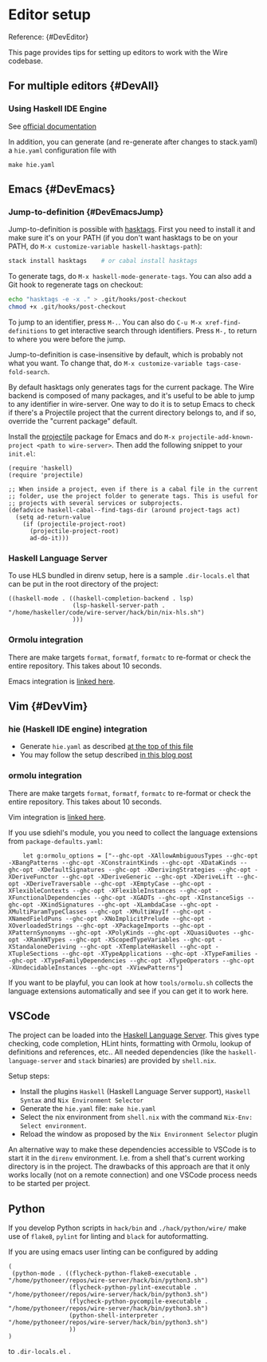 # Editor setup

Reference: {#DevEditor}

This page provides tips for setting up editors to work with the Wire codebase.

## For multiple editors {#DevAll}

### Using Haskell IDE Engine

See [official documentation](https://github.com/haskell/haskell-ide-engine)

In addition, you can generate (and re-generate after changes to stack.yaml) a `hie.yaml` configuration file with

```
make hie.yaml
```

## Emacs {#DevEmacs}

### Jump-to-definition {#DevEmacsJump}

Jump-to-definition is possible with [hasktags][]. First you need to install it and make sure it's on your PATH (if you don't want hasktags to be on your PATH, do `M-x customize-variable haskell-hasktags-path`):

[hasktags]: https://hackage.haskell.org/package/hasktags

```bash
stack install hasktags    # or cabal install hasktags
```

To generate tags, do `M-x haskell-mode-generate-tags`. You can also add a Git hook to regenerate tags on checkout:

```bash
echo "hasktags -e -x ." > .git/hooks/post-checkout
chmod +x .git/hooks/post-checkout
```

To jump to an identifier, press `M-.`. You can also do `C-u M-x xref-find-definitions` to get interactive search through identifiers. Press `M-,` to return to where you were before the jump.

Jump-to-definition is case-insensitive by default, which is probably not what you want. To change that, do `M-x customize-variable tags-case-fold-search`.

By default hasktags only generates tags for the current package. The Wire backend is composed of many packages, and it's useful to be able to jump to any identifier in wire-server. One way to do it is to setup Emacs to check if there's a Projectile project that the current directory belongs to, and if so, override the "current package" default.

Install the [projectile][] package for Emacs and do `M-x projectile-add-known-project <path to wire-server>`. Then add the following snippet to your `init.el`:

[projectile]: https://www.projectile.mx/en/latest/installation/

```
(require 'haskell)
(require 'projectile)

;; When inside a project, even if there is a cabal file in the current
;; folder, use the project folder to generate tags. This is useful for
;; projects with several services or subprojects.
(defadvice haskell-cabal--find-tags-dir (around project-tags act)
  (setq ad-return-value
    (if (projectile-project-root)
      (projectile-project-root)
      ad-do-it)))
```

### Haskell Language Server

To use HLS bundled in direnv setup, here is a sample `.dir-locals.el` that can
be put in the root directory of the project:
```
((haskell-mode . ((haskell-completion-backend . lsp)
                  (lsp-haskell-server-path . "/home/haskeller/code/wire-server/hack/bin/nix-hls.sh")
                  )))
```

### Ormolu integration

There are make targets `format`, `formatf`, `formatc` to re-format
or check the entire repository.  This takes about 10 seconds.

Emacs integration is [linked
here](https://github.com/tweag/ormolu#editor-integration).

## Vim {#DevVim}

### hie (Haskell IDE engine) integration

* Generate `hie.yaml` as described [at the top of this file](#using-haskell-ide-engine)
* You may follow the setup described [in this blog post](http://marco-lopes.com/articles/Vim-and-Haskell-in-2019/)

### ormolu integration

There are make targets `format`, `formatf`, `formatc` to re-format
or check the entire repository.  This takes about 10 seconds.

Vim integration is [linked
here](https://github.com/tweag/ormolu#editor-integration).

If you use sdiehl's module, you you need to collect the language extensions from `package-defaults.yaml`:

```
    let g:ormolu_options = ["--ghc-opt -XAllowAmbiguousTypes --ghc-opt -XBangPatterns --ghc-opt -XConstraintKinds --ghc-opt -XDataKinds --ghc-opt -XDefaultSignatures --ghc-opt -XDerivingStrategies --ghc-opt -XDeriveFunctor --ghc-opt -XDeriveGeneric --ghc-opt -XDeriveLift --ghc-opt -XDeriveTraversable --ghc-opt -XEmptyCase --ghc-opt -XFlexibleContexts --ghc-opt -XFlexibleInstances --ghc-opt -XFunctionalDependencies --ghc-opt -XGADTs --ghc-opt -XInstanceSigs --ghc-opt -XKindSignatures --ghc-opt -XLambdaCase --ghc-opt -XMultiParamTypeClasses --ghc-opt -XMultiWayIf --ghc-opt -XNamedFieldPuns --ghc-opt -XNoImplicitPrelude --ghc-opt -XOverloadedStrings --ghc-opt -XPackageImports --ghc-opt -XPatternSynonyms --ghc-opt -XPolyKinds --ghc-opt -XQuasiQuotes --ghc-opt -XRankNTypes --ghc-opt -XScopedTypeVariables --ghc-opt -XStandaloneDeriving --ghc-opt -XTemplateHaskell --ghc-opt -XTupleSections --ghc-opt -XTypeApplications --ghc-opt -XTypeFamilies --ghc-opt -XTypeFamilyDependencies --ghc-opt -XTypeOperators --ghc-opt -XUndecidableInstances --ghc-opt -XViewPatterns"]
```

If you want to be playful, you can look at how `tools/ormolu.sh`
collects the language extensions automatically and see if you can get
it to work here.

## VSCode

The project can be loaded into the [Haskell Language Server](https://github.com/haskell/haskell-language-server). 
This gives type checking, code completion, HLint hints, formatting with Ormolu, lookup of definitions and references, etc..
All needed dependencies (like the `haskell-language-server` and `stack` binaries) are provided by `shell.nix`.

Setup steps:
- Install the plugins `Haskell` (Haskell Language Server support), `Haskell Syntax` and `Nix Environment Selector`
- Generate the `hie.yaml` file: `make hie.yaml`
- Select the nix environment from `shell.nix` with the command `Nix-Env: Select environment`.
- Reload the window as proposed by the `Nix Environment Selector` plugin

An alternative way to make these dependencies accessible to VSCode is to start it in the `direnv` environment.
I.e. from a shell that's current working directory is in the project. The drawbacks of this approach are 
that it only works locally (not on a remote connection) and one VSCode process needs to be started per project.

## Python

If you develop Python scripts in `hack/bin` and `./hack/python/wire/` make use
of `flake8`, `pylint` for linting and `black` for autoformatting.

If you are using emacs user linting can be configured by adding

```
(
 (python-mode . ((flycheck-python-flake8-executable . "/home/pythoneer/repos/wire-server/hack/bin/python3.sh")
                 (flycheck-python-pylint-executable . "/home/pythoneer/repos/wire-server/hack/bin/python3.sh")
                 (flycheck-python-pycompile-executable . "/home/pythoneer/repos/wire-server/hack/bin/python3.sh")
                 (python-shell-interpreter . "/home/pythoneer/repos/wire-server/hack/bin/python3.sh")
                 ))
)
```
to `.dir-locals.el` .
